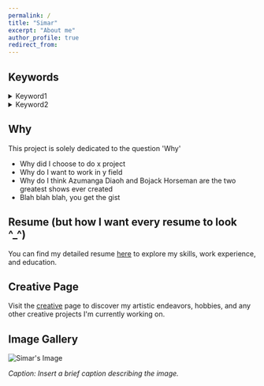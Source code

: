 ```yaml
---
permalink: /
title: "Simar"
excerpt: "About me"
author_profile: true
redirect_from:
---
```


## Keywords

<details>
  <summary>Keyword1</summary>
  <small>Description or additional information about Keyword1.</small>
</details>

<details>
  <summary>Keyword2</summary>
  <small>Description or additional information about Keyword2.</small>
</details>

## Why

This project is solely dedicated to the question 'Why'

- Why did I choose to do x project
- Why do I want to work in y field
- Why do I think Azumanga Diaoh and Bojack Horseman are the two greatest shows ever created
- Blah blah blah, you get the gist

## Resume (but how I want every resume to look ^\_^)

You can find my detailed resume [here](/resume) to explore my skills, work experience, and education.

## Creative Page

Visit the [creative](/creative) page to discover my artistic endeavors, hobbies, and any other creative projects I'm currently working on.

## Image Gallery

![Simar's Image](your-image-url.jpg)

_Caption: Insert a brief caption describing the image._
